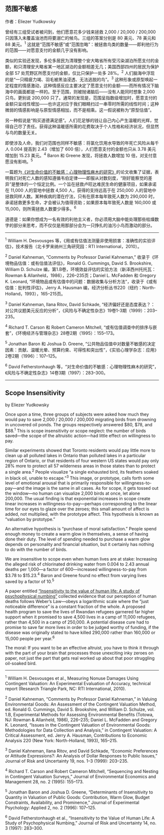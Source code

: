 ## 范围不敏感

作者：Eliezer Yudkowsky

曾经有三组受试者被问到，他们愿意花多少钱来拯救 2,000 / 20,000 / 200,000 只因落入未覆盖油池而将要溺亡的候鸟。三组的答案分别是 80 美元、78 美元和 88 美元。<sup>1</sup> 这就是“范围不敏感”或“范围忽略”：被拯救鸟类的数量——即利他行为的范围——对愿意支付的金额几乎没有影响。

类似的实验还发现，多伦多居民为清理整个安大略省所有受污染湖泊所愿支付的金额，和只清理安大略省某一地区湖泊的金额相差无几；美国西部四州的居民为保护全部 57 处荒野区所愿支付的金额，仅比只保护一处多 28%。<sup>2</sup> 人们脑海中浮现的是“一只精疲力竭、羽毛被黑油浸透、无法逃脱的鸟”。<sup>3</sup> 这种形象或原型唤起一定程度的情感激动，这种情感反应主要决定了愿意支付的金额——而所有情况下脑海中的画面都是一样的。至于范围，则被抛诸脑后——没有人能同时想象 2,000 只鸟，更别说 200,000 只了。通常的发现是，范围呈指数级增加时，愿意支付的金额只呈线性增加——也许这对应于我们眼睛扫过一串零时所需的线性时间；这种微弱的情感影响是与原型情感相加，而不是相乘。这一假说被称为“原型估值”。

另一种假说是“购买道德满足感”。人们花足够的钱让自己内心产生温暖的光辉，觉得自己尽了责任。获得这种温暖感所需的花费取决于个人性格和经济状况，但显然与鸟的数量无关。

即使涉及人命，我们对范围也同样不敏感：将氯化饮用水导致的年死亡风险从每千人 0.004 提高到 2.43（增加了 600 倍），人们愿意支付的金额也只从 3.78 美元增加到 15.23 美元。<sup>4</sup> Baron 和 Greene 发现，将拯救人数增加 10 倍，对支付意愿没有影响。<sup>5</sup>

一篇题为[《对生命价值的不敏感：心理物理性麻木的研究》](http://web.archive.org/web/20130328012735/http://commonsenseatheism.com/wp-content/uploads/2011/09/Fetherstonhaugh-et-al-Insensitivity-to-the-value-of-human-life-A-study-of-psychophysical-numbing.pdf)的论文收集了证据，表明我们对死亡人数的感知遵循韦伯定律——即服从对数刻度，“刚好能察觉的差异”是整体的一个恒定比例。一个旨在拯救卢旺达难民生命的健康项目，如果承诺在 11,000 人的营地中拯救 4,500 人，获得的支持远高于在 250,000 人的营地中拯救同样人数。某种疾病的潜在疗法，只有在原本每年致死人数为 290,000 时，承诺拯救更多生命，才会被认为值得资助；如果原本每年致死人数是 160,000 或 15,000，则所需拯救人数要少得多。<sup>6</sup>

道德是：如果你想成为一名有效的利他主义者，你必须用大脑中能处理那些枯燥数字的部分来思考，而不仅仅是用那部分会为一只挣扎的油污小鸟而激动的部分。

---

<sup>1</sup> William H. Desvousges 等，《用或有估值法测量非使用损害：准确性的实验评估》，技术报告（北卡罗来纳州三角研究园：RTI International，2010）。

<sup>2</sup> Daniel Kahneman, “Comments by Professor Daniel Kahneman,” 收录于《环境物品估值：或有估值法评估》，Ronald G. Cummings, David S. Brookshire, William D. Schulze 编，第1.B卷，环境效益评估的实验方法（新泽西州托托瓦：Rowman & Allanheld，1986），226–235页；Daniel L. McFadden 和 Gregory K. Leonard, “环境物品或有估值中的问题：数据收集与分析方法”，收录于《或有估值：批判性评估》，Jerry A. Hausman 编，经济分析丛书220（纽约：North-Holland，1993），165–215页。

<sup>3</sup> Daniel Kahneman, Ilana Ritov, David Schkade, “经济偏好还是态度表达？：对公共议题美元反应的分析”，《风险与不确定性杂志》19卷1-3期（1999）：203–235。

<sup>4</sup> Richard T. Carson 和 Robert Cameron Mitchell, “或有估值调查中的排序与嵌套”，《环境经济与管理杂志》28卷2期（1995）：155–173。

<sup>5</sup> Jonathan Baron 和 Joshua D. Greene, “公共物品估值中对数量不敏感的决定因素：贡献、温暖光晕、预算约束、可得性和突出性”，《实验心理学杂志：应用》2卷2期（1996）：107–125。

<sup>6</sup> David Fetherstonhaugh 等，“对生命价值的不敏感：心理物理性麻木的研究”，《风险与不确定性杂志》14卷3期（1997）：283–300。

---

## Scope Insensitivity

by Eliezer Yudkowsky

Once upon a time, three groups of subjects were asked how much they would pay to save 2,000 / 20,000 / 200,000 migrating birds from drowning in uncovered oil ponds. The groups respectively answered \$80, \$78, and \$88.<sup>1</sup> This is scope insensitivity or scope neglect: the number of birds saved—the scope of the altruistic action—had little effect on willingness to pay.

Similar experiments showed that Toronto residents would pay little more to clean up all polluted lakes in Ontario than polluted lakes in a particular region of Ontario, or that residents of four western US states would pay only 28% more to protect all 57 wilderness areas in those states than to protect a single area.<sup>2</sup> People visualize “a single exhausted bird, its feathers soaked in black oil, unable to escape.”<sup>3</sup> This image, or prototype, calls forth some level of emotional arousal that is primarily responsible for willingness-to-pay—and the image is the same in all cases. As for scope, it gets tossed out the window—no human can visualize 2,000 birds at once, let alone 200,000. The usual finding is that exponential increases in scope create linear increases in willingness-to-pay—perhaps corresponding to the linear time for our eyes to glaze over the zeroes; this small amount of affect is added, not multiplied, with the prototype affect. This hypothesis is known as “valuation by prototype.”

An alternative hypothesis is “purchase of moral satisfaction.” People spend enough money to create a warm glow in themselves, a sense of having done their duty. The level of spending needed to purchase a warm glow depends on personality and financial situation, but it certainly has nothing to do with the number of birds.

We are insensitive to scope even when human lives are at stake: Increasing the alleged risk of chlorinated drinking water from 0.004 to 2.43 annual deaths per 1,000—a factor of 600—increased willingness-to-pay from \$3.78 to \$15.23.<sup>4</sup> Baron and Greene found no effect from varying lives saved by a factor of 10.<sup>5</sup>

A paper entitled [“Insensitivity to the value of human life: A study of psychophysical numbing”](http://web.archive.org/web/20130328012735/http://commonsenseatheism.com/wp-content/uploads/2011/09/Fetherstonhaugh-et-al-Insensitivity-to-the-value-of-human-life-A-study-of-psychophysical-numbing.pdf) collected evidence that our perception of human deaths follows Weber’s Law—obeys a logarithmic scale where the “just noticeable difference” is a constant fraction of the whole. A proposed health program to save the lives of Rwandan refugees garnered far higher support when it promised to save 4,500 lives in a camp of 11,000 refugees, rather than 4,500 in a camp of 250,000. A potential disease cure had to promise to save far more lives in order to be judged worthy of funding, if the disease was originally stated to have killed 290,000 rather than 160,000 or 15,000 people per year.<sup>6</sup>

The moral: If you want to be an effective altruist, you have to think it through with the part of your brain that processes those unexciting inky zeroes on paper, not just the part that gets real worked up about that poor struggling oil-soaked bird.

---

<sup>1</sup> William H. Desvousges et al., Measuring Nonuse Damages Using Contingent Valuation: An Experimental Evaluation of Accuracy, technical report (Research Triangle Park, NC: RTI International, 2010).

<sup>2</sup> Daniel Kahneman, “Comments by Professor Daniel Kahneman,” in Valuing Environmental Goods: An Assessment of the Contingent Valuation Method, ed. Ronald G. Cummings, David S. Brookshire, and William D. Schulze, vol. 1.B, Experimental Methods for Assessing Environmental Benefits (Totowa, NJ: Rowman & Allanheld, 1986), 226–235; Daniel L. McFadden and Gregory K. Leonard, “Issues in the Contingent Valuation of Environmental Goods: Methodologies for Data Collection and Analysis,” in Contingent Valuation: A Critical Assessment, ed. Jerry A. Hausman, Contributions to Economic Analysis 220 (New York: North-Holland, 1993), 165–215.

<sup>3</sup> Daniel Kahneman, Ilana Ritov, and David Schkade, “Economic Preferences or Attitude Expressions?: An Analysis of Dollar Responses to Public Issues,” Journal of Risk and Uncertainty 19, nos. 1–3 (1999): 203–235.

<sup>4</sup> Richard T. Carson and Robert Cameron Mitchell, “Sequencing and Nesting in Contingent Valuation Surveys,” Journal of Environmental Economics and Management 28, no. 2 (1995): 155–173.

<sup>5</sup> Jonathan Baron and Joshua D. Greene, “Determinants of Insensitivity to Quantity in Valuation of Public Goods: Contribution, Warm Glow, Budget Constraints, Availability, and Prominence,” Journal of Experimental Psychology: Applied 2, no. 2 (1996): 107–125.

<sup>6</sup> David Fetherstonhaugh et al., “Insensitivity to the Value of Human Life: A Study of Psychophysical Numbing,” Journal of Risk and Uncertainty 14, no. 3 (1997): 283–300.